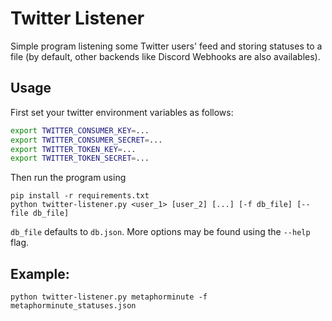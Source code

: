 # Twitter Listener
Simple program listening some Twitter users' feed and storing statuses to a file (by default, other backends like Discord Webhooks are also availables).

## Usage
First set your twitter environment variables as follows:
```bash
export TWITTER_CONSUMER_KEY=...
export TWITTER_CONSUMER_SECRET=...
export TWITTER_TOKEN_KEY=...
export TWITTER_TOKEN_SECRET=...
```
Then run the program using
```
pip install -r requirements.txt
python twitter-listener.py <user_1> [user_2] [...] [-f db_file] [--file db_file]
```
`db_file` defaults to `db.json`. More options may be found using the `--help` flag.
## Example:
```
python twitter-listener.py metaphorminute -f metaphorminute_statuses.json
```

